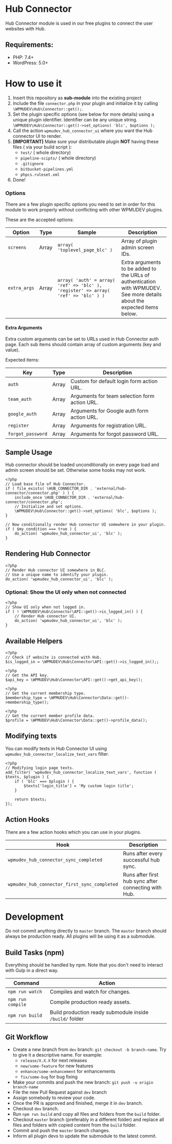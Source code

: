 # Hub Connector #

Hub Connector module is used in our free plugins to connect the user websites with Hub.

## Requirements:

* PHP: 7.4+
* WordPress: 5.0+

# How to use it #

1. Insert this repository as **sub-module** into the existing project
2. Include the file `connector.php` in your plugin and initialize it by calling ``\WPMUDEV\Hub\Connector::get();``.
3. Set the plugin specific options (see below for more details) using a unique plugin identifier. Identifier can be any unique string.
  ``\WPMUDEV\Hub\Connector::get()->set_options( 'blc', $options );``
4. Call the action `wpmudev_hub_connector_ui` where you want the Hub connector UI to render.
5. **[IMPORTANT]** Make sure your distributable plugin **NOT** having these files ( via your build script ):
    - `test/` ( whole directory)
    - `pipeline-scipts/` ( whole directory)
    - `.gitignore`
    - `bitbucket-pipelines.yml`
    - `phpcs.ruleset.xml`
6. Done!

### Options

There are a few plugin specific options you need to set in order for this module to work properly without conflicting with other WPMUDEV plugins.

These are the accepted options:

| Option       | Type  | Sample                                                                             | Description                                                                                                                  |
|--------------|-------|------------------------------------------------------------------------------------|------------------------------------------------------------------------------------------------------------------------------|
| `screens`    | Array | `array( 'toplevel_page_blc' )`                                                     | Array of plugin admin screen IDs.                                                                                            |
| `extra_args` | Array | `array( 'auth' = array( 'ref' => 'blc' ), 'register' => array( 'ref' => 'blc' ) )` | Extra arguments to be added to the URLs of authentication with WPMUDEV.<br/>See more details about the expected items below. |

#### Extra Arguments

Extra custom arguments can be set to URLs used in Hub Connector auth page. Each sub items should contain array of custom arguments (key and value).

Expected items:

| Key               | Type  | Description                                   |
|-------------------|-------|-----------------------------------------------|
| `auth`            | Array | Custom for default login form action URL.     |
| `team_auth`       | Array | Arguments for team selection form action URL. |
| `google_auth`     | Array | Arguments for Google auth form action URL.    |
| `register`        | Array | Arguments for registration URL.               |
| `forgot_password` | Array | Arguments for forgot password URL.            |


## Sample Usage

Hub connector should be loaded unconditionally on every page load and admin screen should be set. Otherwise some hooks may not work.
```
<?php
// Load base file of Hub Connector.
if ( file_exists( \HUB_CONNECTOR_DIR . 'external/hub-connector/connector.php' ) ) {
    include_once \HUB_CONNECTOR_DIR . 'external/hub-connector/connector.php';
    // Initialize and set options.
    \WPMUDEV\Hub\Connector::get()->set_options( 'blc', $options );
}

// Now conditionally render Hub connector UI somewhere in your plugin.
if ( $my_condition === true ) {
    do_action( 'wpmudev_hub_connector_ui', 'blc' );
}
```



## Rendering Hub Connector ##

```
<?php
// Render Hub connector UI somewhere in BLC.
// Use a unique name to identify your plugin.
do_action( 'wpmudev_hub_connector_ui', 'blc' );
```

### Optional: Show the UI only when not connected ##

```
<?php
// Show UI only when not logged in.
if ( ! \WPMUDEV\Hub\Connector\API::get()->is_logged_in() ) {
    // Render Hub connector UI.
    do_action( 'wpmudev_hub_connector_ui', 'blc' );
}
```

## Available Helpers ##

```
<?php
// Check if website is connected with Hub.
$is_logged_in = \WPMUDEV\Hub\Connector\API::get()->is_logged_in();;
```

```
<?php
// Get the API key.
$api_key = \WPMUDEV\Hub\Connector\API::get()->get_api_key();
```

```
<?php
// Get the current membership type.
$membership_type = \WPMUDEV\Hub\Connector\Data::get()->membership_type();
```

```
<?php
// Get the current member profile data.
$profile = \WPMUDEV\Hub\Connector\Data::get()->profile_data();
```

## Modifying texts ##

You can modify texts in Hub Connector UI using `wpmudev_hub_connector_localize_text_vars` filter.

```
<?php
// Modifying login page texts.
add_filter( 'wpmudev_hub_connector_localize_text_vars', function ( $texts, $plugin ) {
    if ( 'blc' === $plugin ) {
        $texts['login_title'] = 'My custom login title';
    }
			
    return $texts;
});
```

## Action Hooks ##

There are a few action hooks which you can use in your plugins.

| Hook                                         | Description                                          |
|----------------------------------------------|------------------------------------------------------|
| `wpmudev_hub_connector_sync_completed`       | Runs after every successful hub sync.                |
| `wpmudev_hub_connector_first_sync_completed` | Runs after first hub sync after connecting with Hub. |

# Development

Do not commit anything directly to `master` branch. The `master` branch should always be production ready. All plugins will be using it as a submodule.

## Build Tasks (npm)

Everything should be handled by npm. Note that you don't need to interact with Gulp in a direct way.

| Command           | Action                                                   |
|-------------------|----------------------------------------------------------|
| `npm run watch`   | Compiles and watch for changes.                          |
| `npm run compile` | Compile production ready assets.                         |
| `npm run build`   | Build production ready submodule inside `/build/` folder |

## Git Workflow

- Create a new branch from `dev` branch: `git checkout -b branch-name`. Try to give it a descriptive name. For example:
  -   `release/X.X.X` for next releases
  -   `new/some-feature` for new features
  -   `enhance/some-enhancement` for enhancements
  -   `fix/some-bug` for bug fixing
- Make your commits and push the new branch: `git push -u origin branch-name`
- File the new Pull Request against `dev` branch
- Assign somebody to review your code.
- Once the PR is approved and finished, merge it in `dev` branch.
- Checkout `dev` branch.
- Run `npm run build` and copy all files and folders from the `build` folder.
- Checkout `master` branch (preferably in a different folder) and replace all files and folders with copied content from the `build` folder.
- Commit and push the `master` branch changes.
- Inform all plugin devs to update the submodule to the latest commit.